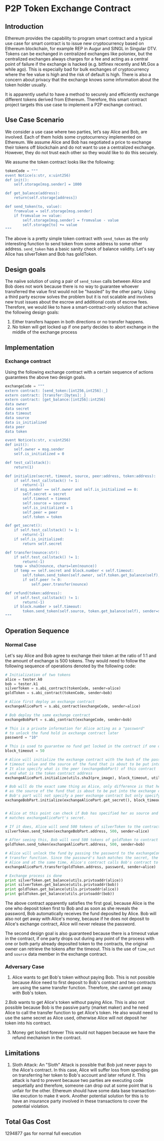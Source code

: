 # P2P Token Exchange Contract

## Introduction
Ethereum provides the capability to program smart contract and a typical use case for smart contract is to issue new cryptocurrency based on  Ethereum blockchain, for example REP in Augur and SINGL in Singular DTV. Tokens can be exchanged in centralized exchanges like poloniex, but the centralized exchanges always charges for a fee and acting as a central point of failure if the exchange is hacked (e.g. bitfinex recently and Mt.Gox a while ago). This is especially bad for bulk exchanges of cryptocurrency where the fee value is high and the risk of default is high.  There is also a concern about privacy that the exchange knows some information about the token holder usually. 

It is apparently useful to have a method to securely and efficiently exchange different tokens derived from Ethereum. Therefore, this smart contract project targets this use case to implement a P2P exchange contract.

## Use Case Scenario

We consider a use case where two parties, let’s say Alice and Bob, are involved. Each of them holds some cryptocurrency implemented on Ethereum. We assume Alice and Bob has negotiated a price to exchange their tokens off blockchain and do not want to use a centralized exchange. However, they do not trust each other so they would like to do this securely.

We assume the token contract looks like the following:

```python
tokenCode = """
event Notice(s:str, x:uint256)
def init():
    self.storage[msg.sender] = 1000

def get_balance(address):
    return(self.storage[address])

def send_token(to, value):
    fromvalue = self.storage[msg.sender]
    if fromvalue >= value:
        self.storage[msg.sender] = fromvalue - value
        self.storage[to] += value
"""
```

The above is a pretty simple token contract with `send_token` as the only interesting function to send token from some address to some other address. `send_token` has a basic sanity check of balance validity. Let's say Alice has silverToken and Bob has goldToken. 

## Design goals

The naiive solution of using a pair of `send_token` calls between Alice and Bob does not work because there is no way to guarantee whoever transferred the value first would not be "hassled" by the other party. Using a third party escrow solves the problem but it is not scalable and involves new trust issues about the escrow and additional costs of escrow fees. Therefore, we would like to have a smart-contract-only solution that achieve the following design goals:

1. Either transfers happen in both directions or no transfer happens.
2. No token will get locked up if one party decides to abort exchange in the middle of the exchange process

## Implementation

### Exchange contract
Using the following exchange contract with a certain sequence of actions guarantees the above two design goals.

```python
exchangeCode = """
extern contract: [send_token:[int256,int256]:_]
extern contract: [transfer:[bytes]:_]
extern contract: [get_balance:[int256]:int256]
data owner
data secret
data timeout
data source
data is_initialized
data peer
data token

event Notice(s:str, x:uint256)
def init():
    self.owner = msg.sender
    self.is_initialized = 0

def test_callstack(): 
    return(1)

def initialize(secret, timeout, source, peer:address, token:address):
    if self.test_callstack() != 1: 
        return(-1)
    if msg.sender == self.owner and self.is_initialized == 0:
        self.secret = secret
        self.timeout = timeout
        self.source = source
        self.is_initialized = 1
        self.peer = peer
        self.token = token

def get_secret():
    if self.test_callstack() != 1: 
        return(-1)
    if self.is_initialized:
        return self.secret

def transfer(nounce:str):
    if self.test_callstack() != 1: 
        return(-1)
    temp = sha3(nounce, chars=len(nounce))
    if temp == self.secret and block.number < self.timeout:
        self.token.send_token(self.owner, self.token.get_balance(self), sender=self)
        if self.peer != 0:
            self.peer.transfer(nounce)

def refund(token:address):
    if self.test_callstack() != 1: 
        return(-1)
    if block.number > self.timeout:
        token.send_token(self.source, token.get_balance(self), sender=self)
"""

```

## Operation Sequence


### Normal Case
Let's say Alice and Bob agree to exchange their token at the ratio of 1:1 and the amount of exchange is 500 tokens. They would need to follow the following sequence of operations denoted by the following code:
```python
# Initialization of two tokens
alice = tester.k0
bob = tester.k1
silverToken = s.abi_contract(tokenCode, sender=alice)
goldToken = s.abi_contract(tokenCode, sender=bob)

# Alice first deploy an exchange contract
exchangeAlicePart = s.abi_contract(exchangeCode, sender=alice)

# Bob deploy the same exchange contract
exchangeBobPart = s.abi_contract(exchangeCode, sender=bob)

# This is a private information for Alice acting as a "password" 
# to unlock the fund hold in exchange contract later
password = "10"

# This is used to guarantee no fund get locked in the contract if one or both decide to abort the exchange
block_timeout = 50

# Alice will initialize the exchange contract with the hash of the password as secret and specify the 
# timeout value and the source of the fund that is about to be put into the exchange contract
# It also specify what is the peer (exchangeBobPart) of this contract 
# and what is the token contract address
exchangeAlicePart.initialize(utils.sha3(pre_image), block_timeout, utils.privtoaddr(bob), exchangeBobPart.address, goldToken.address, sender=alice)

# Bob will do the exact same thing as Alice, only difference is that he will specify the Alice 
# as the source of the fund that is about to be put into the exchange contract
# Bob's part will not specify a peer exchange contract but only specify the token contract
exchangeBobPart.initialize(exchangeAlicePart.get_secret(), block_timeout, utils.privtoaddr(alice), 0, silverToken.address, sender=bob)


# Alice at this point can check if Bob has specified her as source and also the secret
# matches exchangeAlicePart's secret. 

# If it does, Alice will send 500 tokens of silverToken to the contract exchangeBobPart
silverToken.send_token(exchangeBobPart.address, 500, sender=alice)

# After seeing this, Bob will send 500 tokens of goldToken to contract exchangeAlicePart
goldToken.send_token(exchangeAlicePart.address, 500, sender=bob)

# Alice will unlock the fund by passing the password to the exchangeContract and call
# transfer function. Since the passowrd's hash matches the secret, the fund is released to
# Alice and at the same time, Alice's contract calls Bob's contract to release token to Bob.
exchangeAlicePart.transfer(goldToken.address, password, sender=alice)

# Exchange process is done
print silverToken.get_balance(utils.privtoaddr(alice))
print silverToken.get_balance(utils.privtoaddr(bob))
print goldToken.get_balance(utils.privtoaddr(alice))
print goldToken.get_balance(utils.privtoaddr(bob))
```

The above contract apparently satisfies the first goal, because Alice is the one who deposit token first to Bob and as soon as she reveals the password, Bob automatically receives the fund deposited by Alice. Bob will also not get away with Alice's money, because if he does not deposit to Alice's exchange contract, Alice will never release the password.

The second design goal is also guaranteed because there is a timeout value in the contract, if one party drops out during any point of the process with one or both party already deposited token to the contracts, the original owner can retrieve the tokens after the timeout. This is the use of `time_out` and `source` data member in the exchange contract.

### Adversary Case

1. Alice wants to get Bob's token without paying Bob. This is not possible because Alice need to first deposit to Bob's contract and two contracts are using the same transfer function. Therefore, she cannot get away with Bob's token.

2.Bob wants to get Alice's token without paying Alice.
This is also not possible because Bob is the passive party (market maker) and he need Alice to call the transfer function to get Alice's token. He also would need to use the same secret as Alice used, otherwise Alice will not deposit her token into his contract.

3. Money get locked forever
This would not happen because we have the refund mechanism in the contract. 

## Limitations

1. Sloth Attack:
An "Sloth" Attack is possible that Bob just never pays to the Alice's contract. In this case, Alice will suffer loss from spending gas on transferring her token to Bob's account and later refund it. This attack is hard to prevent because two parties are executing code sequetially and therefore, someone can drop out at some point that is unfair for the other. Ethereum should have some data base transaction-like excution to make it work. Another potential solution for this is to have an insurance party involved in these transactions to cover the potential violation.

## Total Gas Cost

1294877 gas for normal full execution
